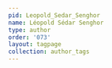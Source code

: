 ```yaml
---
pid: Leopold_Sedar_Senghor
name: Léopold Sédar Senghor
type: author
order: '073'
layout: tagpage
collection: author_tags
---
```

